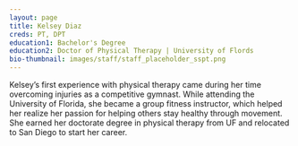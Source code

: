 ```yaml
---
layout: page
title: Kelsey Diaz
creds: PT, DPT
education1: Bachelor's Degree
education2: Doctor of Physical Therapy | University of Flords
bio-thumbnail: images/staff/staff_placeholder_sspt.png
---
```


Kelsey’s first experience with physical therapy came during her time overcoming injuries as a competitive gymnast. While attending the University of Florida, she became a group fitness instructor, which helped her realize her passion for helping others stay healthy through movement. She earned her doctorate degree in physical therapy from UF and relocated to San Diego to start her career.
